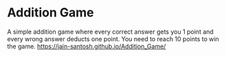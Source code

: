 # Addition Game
A simple addition game where every correct answer gets you 1 point and every wrong answer deducts one point.
You need to reach 10 points to win the game.
https://jain-santosh.github.io/Addition_Game/
